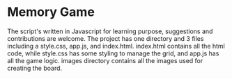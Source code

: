 # Memory Game
The script's written in Javascript for learning purpose, suggestions and contributions are welcome.
The project has one directory and 3 files including a style.css, app.js, and index.html.
index.html contains all the html code, while style.css has some styling to manage the grid, and app.js has all the game logic.
images directory contains all the images used for creating the board.